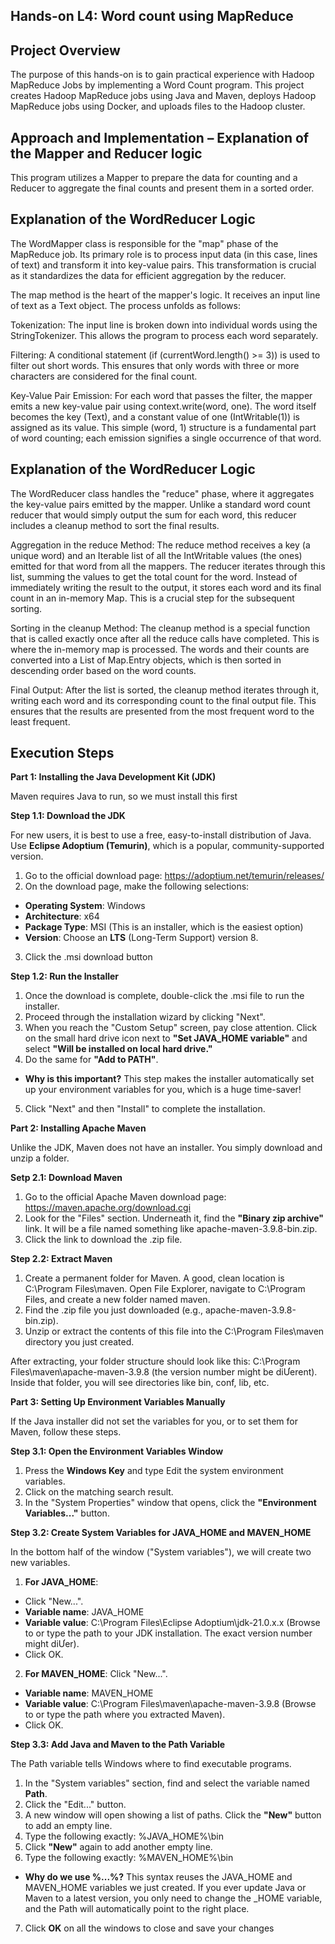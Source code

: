 ## Hands-on L4: Word count using MapReduce

## Project Overview

The purpose of this hands-on is to gain practical experience with Hadoop MapReduce
Jobs by implementing a Word Count program. This project creates Hadoop MapReduce 
jobs using Java and Maven, deploys Hadoop MapReduce jobs using Docker, and uploads 
files to the Hadoop cluster.

## Approach and Implementation – Explanation of the Mapper and Reducer logic

This program utilizes a Mapper to prepare the data for counting and a Reducer to aggregate the final counts and present them in a sorted order.

## Explanation of the WordReducer Logic

The WordMapper class is responsible for the "map" phase of the MapReduce job. Its primary role is to process input data (in this case, lines of text) and transform it into key-value pairs. This transformation is crucial as it standardizes the data for efficient aggregation by the reducer.

The map method is the heart of the mapper's logic. It receives an input line of text as a Text object. The process unfolds as follows:

Tokenization: The input line is broken down into individual words using the StringTokenizer. This allows the program to process each word separately.

Filtering: A conditional statement (if (currentWord.length() >= 3)) is used to filter out short words. This ensures that only words with three or more characters are considered for the final count.

Key-Value Pair Emission: For each word that passes the filter, the mapper emits a new key-value pair using context.write(word, one). The word itself becomes the key (Text), and a constant value of one (IntWritable(1)) is assigned as its value. This simple (word, 1) structure is a fundamental part of word counting; each emission signifies a single occurrence of that word. 

## Explanation of the WordReducer Logic
The WordReducer class handles the "reduce" phase, where it aggregates the key-value pairs emitted by the mapper. Unlike a standard word count reducer that would simply output the sum for each word, this reducer includes a cleanup method to sort the final results.

Aggregation in the reduce Method: The reduce method receives a key (a unique word) and an Iterable list of all the IntWritable values (the ones) emitted for that word from all the mappers. The reducer iterates through this list, summing the values to get the total count for the word. Instead of immediately writing the result to the output, it stores each word and its final count in an in-memory Map. This is a crucial step for the subsequent sorting.

Sorting in the cleanup Method: The cleanup method is a special function that is called exactly once after all the reduce calls have completed. This is where the in-memory map is processed. The words and their counts are converted into a List of Map.Entry objects, which is then sorted in descending order based on the word counts.

Final Output: After the list is sorted, the cleanup method iterates through it, writing each word and its corresponding count to the final output file. This ensures that the results are presented from the most frequent word to the least frequent. 

## Execution Steps 

**Part 1: Installing the Java Development Kit (JDK)** 

Maven requires Java to run, so we must install this first

**Step 1.1: Download the JDK** 

For new users, it is best to use a free, easy-to-install distribution of Java. Use
**Eclipse Adoptium (Temurin)**, which is a popular, community-supported version.

1) Go to the official download page: https://adoptium.net/temurin/releases/
2) On the download page, make the following selections:
- **Operating System**: Windows
- **Architecture**: x64
- **Package Type**: MSI (This is an installer, which is the easiest option)
- **Version**: Choose an **LTS** (Long-Term Support) version 8.
3. Click the .msi download button

**Step 1.2: Run the Installer**

1) Once the download is complete, double-click the .msi file to run the installer.
2) Proceed through the installation wizard by clicking "Next".
3) When you reach the "Custom Setup" screen, pay close attention. Click on the
small hard drive icon next to **"Set JAVA_HOME variable"** and select **"Will be
installed on local hard drive."**
4) Do the same for **"Add to PATH"**.
- **Why is this important?** This step makes the installer automatically set up
your environment variables for you, which is a huge time-saver!
5) Click "Next" and then "Install" to complete the installation. 

**Part 2: Installing Apache Maven**

Unlike the JDK, Maven does not have an installer. You simply download and unzip a
folder.

**Setp 2.1: Download Maven**

1) Go to the official Apache Maven download page:
https://maven.apache.org/download.cgi
2) Look for the "Files" section. Underneath it, find the **"Binary zip archive"** link. It
will be a file named something like apache-maven-3.9.8-bin.zip.
3) Click the link to download the .zip file.

**Step 2.2: Extract Maven**

1) Create a permanent folder for Maven. A good, clean location is C:\Program
Files\maven. Open File Explorer, navigate to C:\Program Files, and create a new
folder named maven.
2) Find the .zip file you just downloaded (e.g., apache-maven-3.9.8-bin.zip).
3) Unzip or extract the contents of this file into the C:\Program Files\maven
directory you just created. 

After extracting, your folder structure should look like this: C:\Program
Files\maven\apache-maven-3.9.8 (the version number might be diƯerent). Inside that
folder, you will see directories like bin, conf, lib, etc. 

**Part 3: Setting Up Environment Variables Manually**

If the Java installer did not set the variables for you, or to set them for Maven, follow
these steps.

**Step 3.1: Open the Environment Variables Window**

1. Press the **Windows Key** and type Edit the system environment variables.
2. Click on the matching search result.
3. In the "System Properties" window that opens, click the **"Environment
Variables..."** button. 

**Step 3.2: Create System Variables for JAVA_HOME and MAVEN_HOME**

In the bottom half of the window ("System variables"), we will create two new
variables.

1) **For JAVA_HOME**:
- Click "New...".
- **Variable name**: JAVA_HOME
- **Variable value**: C:\Program Files\Eclipse Adoptium\jdk-21.0.x.x (Browse
to or type the path to your JDK installation. The exact version number
might diƯer).
- Click OK.
2) **For MAVEN_HOME**:
Click "New...".
- **Variable name**: MAVEN_HOME
- **Variable value**: C:\Program Files\maven\apache-maven-3.9.8 (Browse to
or type the path where you extracted Maven).
- Click OK.

**Step 3.3: Add Java and Maven to the Path Variable**

The Path variable tells Windows where to find executable programs.
1) In the "System variables" section, find and select the variable named **Path**.
2) Click the "Edit..." button.
3) A new window will open showing a list of paths. Click the **"New"** button to add an
empty line.
4) Type the following exactly: %JAVA_HOME%\bin
5) Click **"New"** again to add another empty line.
6) Type the following exactly: %MAVEN_HOME%\bin
- **Why do we use %...%?** This syntax reuses the JAVA_HOME and
MAVEN_HOME variables we just created. If you ever update Java or Maven
to a latest version, you only need to change the _HOME variable, and the
Path will automatically point to the right place.
7. Click **OK** on all the windows to close and save your changes

